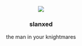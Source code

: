 <div align="center">
  <a href>
    <img src="https://user-images.githubusercontent.com/111750076/185921904-54e449bb-f56d-4dd4-b9f5-153ad9fb9e5d.png">
  </a>

  <h3 align="center">slanxed</h3>

  <p align="center">
    the man in your knightmares
  </p>
 </div>
